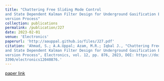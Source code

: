 ```yaml
---
title: "Chattering Free Sliding Mode Control
and State Dependent Kalman Filter Design for Underground Gasification Energy Con-
version Process"
collection: publications
permalink: /publication/J27
date: 2023-02-01
venue: 'Electronics'
paperurl: 'http://aauppal.github.io/files/J27.pdf'
citation: 'Ahmad, S.; A.A.Uppal; Azam, M.R.; Iqbal J., "Chattering Free Sliding Mode Control
and State Dependent Kalman Filter Design for Underground Gasification Energy Con-
version Process", Electronics, vol. 12, pp. 876, 2023, DOI: https://doi.org/10.
3390/electronics12040876.'
---
```

[](http://aauppal.github.io/files/J27.pdf)
[paper link](https://doi.org/10.3390/electronics12040876)
